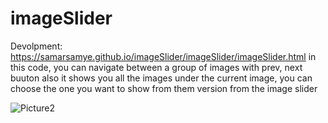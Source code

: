 # imageSlider
Devolpment: https://samarsamye.github.io/imageSlider/imageSlider/imageSlider.html
in this code, you can navigate between a group of images with prev, next buuton
also it shows you all the images under the current image, you can choose the one you want to show from them
version from the image slider

![Picture2](https://user-images.githubusercontent.com/125185900/219118899-d170d7f4-8beb-449e-9e0c-63a475b4b847.png)
